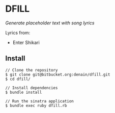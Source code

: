 # DFILL
_Generate placeholder text with song lyrics_


Lyrics from:

- Enter Shikari

## Install


    // Clone the repository
    $ git clone git@bitbucket.org:denain/dfill.git
    $ cd dfill/

    // Install dependencies
    $ bundle install

    // Run the sinatra application
    $ bundle exec ruby dfill.rb



